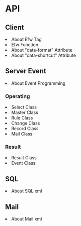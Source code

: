 <H1>API</H1>

<h2>Client</h2>
<li>About Efw Tag</li>
<li>Efw Function</li>
<li>About "data-format" Attribute</li>
<li>About "data-shortcut" Attribute</li>

<h2>Server Event</h2>
<li>About Event Programming</li>
<h3>Operating</h3>
<li>Select Class</li>
<li>Master Class</li>
<li>Rule Class</li>
<li>Change Class</li>
<li>Record Class</li>
<li>Mail Class</li>

<h3>Result</h3>
<li>Result Class</li>
<li>Event Class</li>

<h2>SQL</h2>
<li>About SQL xml</li>
<h2>Mail</h2>
<li>About Mail xml</li>